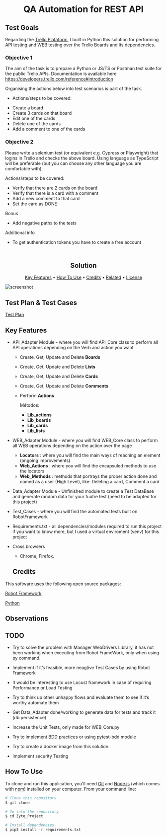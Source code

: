 
<h1 align="center">

  <br>  
  QA Automation for REST API
  <br>
</h1>

## Test Goals
Regarding the [Trello Plataform](https://trello.com), I built in Python this solution for performing API testing and WEB testing over the Trello Boards and its dependencies.

### Objective 1 
The aim of the task is to prepare a Python or JS/TS or Postman test suite for the public Trello APIs.
Documentation is available here https://developers.trello.com/reference#introduction

Organising the actions below into test scenarios is part of the task.

* Actions/steps to be covered:
- Create a board
- Create 3 cards on that board
- Edit one of the cards
- Delete one of the cards
- Add a comment to one of the cards
 
### Objective 2

Please write a selenium test (or equivalent e.g. Cypress or Playwright) that logins in Trello and
checks the above board. Using language as TypeScript will be preferable (but you can choose any
other language you are comfortable with).

Actions/steps to be covered:
- Verify that there are 2 cards on the board
- Verify that there is a card with a comment
- Add a new comment to that card
- Set the card as DONE

Bonus

- Add negative paths to the tests

Additional info
- To get authentication tokens you have to create a free account

<h2 align="center">

  <br>
  Solution
  <br>
</h2>

<p align="center">
  <a href="#key-features">Key Features</a> •
  <a href="#how-to-use">How To Use</a> •
  <a href="#credits">Credits</a> •
  <a href="#related">Related</a> •
  <a href="#license">License</a>
</p>

![screenshot](screen-capture.gif)


## Test Plan & Test Cases

[Test Plan](https://docs.google.com/document/d/1YtnoL2g4OToV-7GQkNB_V-JdaCMcJErhLt8R20SFvLk/edit?usp=sharing)


## Key Features

* API_Adapter Module - where you will find API_Core class to perform all API operations depending on the Verb and action you want
  - Create, Get, Update and Delete **Boards**
  - Create, Get, Update and Delete **Lists**
  - Create, Get, Update and Delete **Cards**
  - Create, Get, Update and Delete **Comments**
  - Perform **Actions**

    Métodos:
    - **Lib_actions**
    - **Lib_boards**
    - **Lib_cards**
    - **Lib_lists**


* WEB_Adapter Module - where you will find WEB_Core class to perform all WEB operations depending on the action over the page
  - **Locators** : where you will find the main ways of reaching an element (ongoing improvements)
  - **Web_Actions** : where you will find the encapsuled methods to use the locators
  - **Web_Methods** : methods that portrays the proper action done and named as a user (High Level), like: Deleting a card, Comment a card


* Data_Adapter Module - Unfinished module to create a Test DataBase and generate random data for your fuutre test (need to be adapted for this project)

* Test_Cases - where you will find the automated tests built on RobotFramework

* Requirements.txt - all dependencies/modules required to run this project if you want to know more, but I used a virtual enviroment (venv) for this project

* Cross browsers 
  - Chrome, Firefox.

  ## Credits

This software uses the following open source packages:

[Robot Framework](https://robotframework.org/robotframework/)

[Python](https://docs.python.org/3/)


## Observations

## TODO

- Try to solve the problem with Manager WebDrivers Library, it has not been working when executing from Robot FrameWork, only when using py command.

- Implement if it’s feasible, more neagtive Test Cases by using Robot Framework

- It would be interesting to use Locust framework in case of requiring Performance or Load Testing

- Try to think up other unhappy flows and evaluate them to see if it’s worthy automate them

- Get Data_Adapter done/working to generate data for tests and track it (db persistence)

- Increase the Unit Tests, only made for WEB_Core.py

- Try to implement BDD practices or using pytest-bdd module

- Try to create a docker image from this solution

- Implement security Testing



## How To Use

To clone and run this application, you'll need [Git](https://git-scm.com) and [Node.js](https://nodejs.org/en/download/) (which comes with [npm](http://npmjs.com)) installed on your computer. From your command line:

```bash
# Clone this repository
$ git clone 

# Go into the repository
$ cd Zyte_Project

# Install dependencies
$ pip3 install -r requirements.txt


